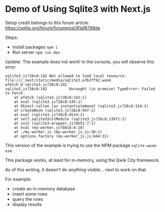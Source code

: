 # Demo of Using Sqlite3 with Next.js

Setup credit belongs to this forum article:
https://sqlite.org/forum/forumpost/91af6788de

Steps:
- Install packages `npm i`
- Run server `npm run dev`


*Update:* 
The example does not work! In the console, you will observe this error:

```
sqlite3.js?26c8:142 Not allowed to load local resource: file:///_next/static/media/sqlite3.a7b2ff92.wasm
wfetch @ sqlite3.js?26c8:142
sqlite3.js?26c8:142          Uncaught (in promise) TypeError: Failed to fetch
    at wfetch (sqlite3.js?26c8:142:1)
    at eval (sqlite3.js?26c8:145:1)
    at Object.callee [as instantiateWasm] (sqlite3.js?26c8:154:1)
    at createWasm (sqlite3.js?26c8:947:1)
    at eval (sqlite3.js?26c8:4514:1)
    at self.sqlite3InitModule (sqlite3.js?26c8:13971:1)
    at init (sqlite3-wrapper.js?bb51:7:1)
    at eval (my-worker.js?b814:4:18)
    at ./my-worker.js (my-worker_js.js:30:1)
    at options.factory (my-worker_js.js:644:31)
```

This version of the example is trying to use the NPM package `sqlite-wasm-esm`. 

This package works, at least for in-memory, using the Qwik City framework.



As of this writing, it doesn't do anything visible... next to work on that.

For example:
- create an in-memory database
- insert some rows
- query the rows
- display results


